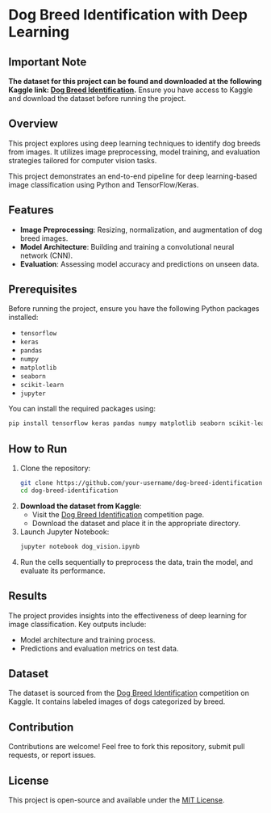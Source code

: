 
# Dog Breed Identification with Deep Learning

## **Important Note**
**The dataset for this project can be found and downloaded at the following Kaggle link: [Dog Breed Identification](https://www.kaggle.com/competitions/dog-breed-identification/overview).**
Ensure you have access to Kaggle and download the dataset before running the project.

## Overview
This project explores using deep learning techniques to identify dog breeds from images. It utilizes image preprocessing, model training, and evaluation strategies tailored for computer vision tasks.

This project demonstrates an end-to-end pipeline for deep learning-based image classification using Python and TensorFlow/Keras.

## Features
- **Image Preprocessing**: Resizing, normalization, and augmentation of dog breed images.
- **Model Architecture**: Building and training a convolutional neural network (CNN).
- **Evaluation**: Assessing model accuracy and predictions on unseen data.

## Prerequisites
Before running the project, ensure you have the following Python packages installed:
- `tensorflow`
- `keras`
- `pandas`
- `numpy`
- `matplotlib`
- `seaborn`
- `scikit-learn`
- `jupyter`

You can install the required packages using:
```bash
pip install tensorflow keras pandas numpy matplotlib seaborn scikit-learn jupyter
```

## How to Run
1. Clone the repository:
   ```bash
   git clone https://github.com/your-username/dog-breed-identification.git
   cd dog-breed-identification
   ```
2. **Download the dataset from Kaggle**:
   - Visit the [Dog Breed Identification](https://www.kaggle.com/competitions/dog-breed-identification/overview) competition page.
   - Download the dataset and place it in the appropriate directory.
3. Launch Jupyter Notebook:
   ```bash
   jupyter notebook dog_vision.ipynb
   ```
4. Run the cells sequentially to preprocess the data, train the model, and evaluate its performance.

## Results
The project provides insights into the effectiveness of deep learning for image classification. Key outputs include:
- Model architecture and training process.
- Predictions and evaluation metrics on test data.

## Dataset
The dataset is sourced from the [Dog Breed Identification](https://www.kaggle.com/competitions/dog-breed-identification/overview) competition on Kaggle. It contains labeled images of dogs categorized by breed.

## Contribution
Contributions are welcome! Feel free to fork this repository, submit pull requests, or report issues.

## License
This project is open-source and available under the [MIT License](LICENSE).
